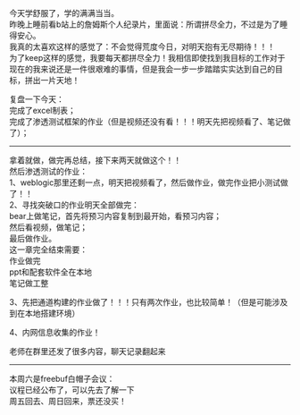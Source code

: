 今天学舒服了，学的满满当当。  
昨晚上睡前看b站上的詹姆斯个人纪录片，里面说：所谓拼尽全力，不过是为了睡得安心。  
我真的太喜欢这样的感觉了：不会觉得荒度今日，对明天抱有无尽期待！！！  
为了keep这样的感觉，我要每天都拼尽全力！我相信即使找到我目标的工作对于现在的我来说还是一件很艰难的事情，但是我会一步一步踏踏实实达到自己的目标，拼出一片天地！  

复盘一下今天：  
完成了excel制表；  
完成了渗透测试框架的作业（但是视频还没有看！！！明天先把视频看了、笔记做了）；  


---
拿着就做，做完再总结，接下来两天就做这个！！  
然后渗透测试的作业：  
1、weblogic那里还剩一点，明天把视频看了，然后做作业，做完作业把小测试做了！！  
2、寻找突破口的作业明天全部做完：  
bear上做笔记，首先将预习内容复制到最开始，看预习内容；  
然后看视频，做笔记；  
最后做作业。  
这一章完全结束需要：  
作业做完  
ppt和配套软件全在本地  
笔记做工整  


3、先把通道构建的作业做了！！！只有两次作业，也比较简单！（但是可能涉及到在本地搭建环境）  

4、内网信息收集的作业！  

老师在群里还发了很多内容，聊天记录翻起来  


---
本周六是freebuf白帽子会议：  
议程已经公布了，可以先去了解一下  
周五回去、周日回来，票还没买！  
